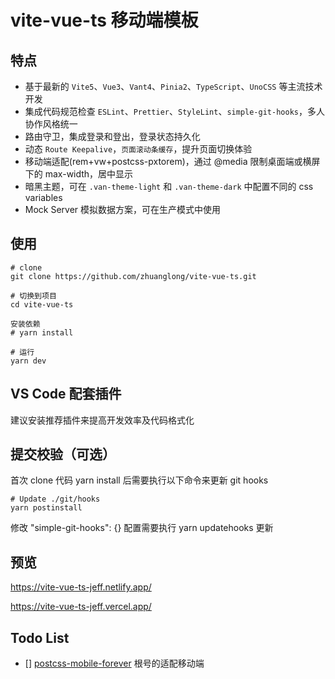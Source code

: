 # vite-vue-ts 移动端模板

## 特点

- 基于最新的 `Vite5`、`Vue3`、`Vant4`、`Pinia2`、`TypeScript`、`UnoCSS` 等主流技术开发
- 集成代码规范检查 `ESLint`、`Prettier`、`StyleLint`、`simple-git-hooks`，多人协作风格统一
- 路由守卫，集成登录和登出，登录状态持久化
- 动态 `Route Keepalive`，`页面滚动条缓存`，提升页面切换体验
- 移动端适配(rem+vw+postcss-pxtorem)，通过 @media 限制桌面端或横屏下的 max-width，居中显示
- 暗黑主题，可在 `.van-theme-light` 和 `.van-theme-dark` 中配置不同的 css variables
- Mock Server 模拟数据方案，可在生产模式中使用

## 使用

```
# clone
git clone https://github.com/zhuanglong/vite-vue-ts.git

# 切换到项目
cd vite-vue-ts

安装依赖
# yarn install

# 运行
yarn dev
```

## VS Code 配套插件

建议安装推荐插件来提高开发效率及代码格式化

## 提交校验（可选）

首次 clone 代码 yarn install 后需要执行以下命令来更新 git hooks

```
# Update ./git/hooks
yarn postinstall
```

修改 "simple-git-hooks": {} 配置需要执行 yarn updatehooks 更新

## 预览

https://vite-vue-ts-jeff.netlify.app/

https://vite-vue-ts-jeff.vercel.app/

## Todo List

- [] [postcss-mobile-forever](https://github.com/wswmsword/postcss-mobile-forever) 根号的适配移动端
